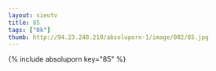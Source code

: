 ```yaml
--- 
layout: sieutv
title: 85
tags: ["0k"]
thumb: http://94.23.248.219/absoluporn-1/image/002/85.jpg
---
```

{% include absoluporn key="85" %} 

